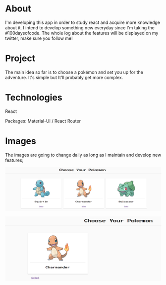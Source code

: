 # About
I'm developing this app in order to study react and acquire more knowledge about it.
I intend to develop something new everyday since I'm taking the #100daysofcode.
The whole log about the features will be displayed on my twitter, make sure you follow me!

# Project
The main idea so far is to choose a pokémon and set you up for the adventure.
It's simple but It'll probably get more complex.

# Technologies
React

Packages:
Material-UI / React Router  

# Images
The images are going to change daily as long as I maintain and develop new features;

![alt_CardModel](https://github.com/paulocostajunior/choose-pokemon/blob/master/img-prog/07-28-2020/main.png)

![alt_CardModelClicked](https://github.com/paulocostajunior/choose-pokemon/blob/master/img-prog/07-28-2020/select.png)
